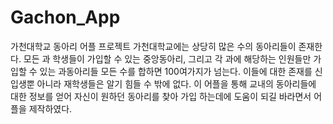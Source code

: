 # Gachon_App
가천대학교 동아리 어플 프로젝트
가천대학교에는 상당히 많은 수의 동아리들이 존재한다. 모든 과 학생들이 가입할 수 있는 중앙동아리, 그리고 각 과에 해당하는 인원들만 가입할 수 있는 과동아리들 모든 수를 합하면 100여가지가 넘는다. 이들에 대한 존재를 신입생뿐 아니라 재학생들은 알기 힘들 수 밖에 없다. 이 어플을 통해 교내의 동아리들에 대한 정보를 얻어 자신이 원하던 동아리를 찾아 가입 하는데에 도움이 되길 바라면서 어플을 제작하였다.
